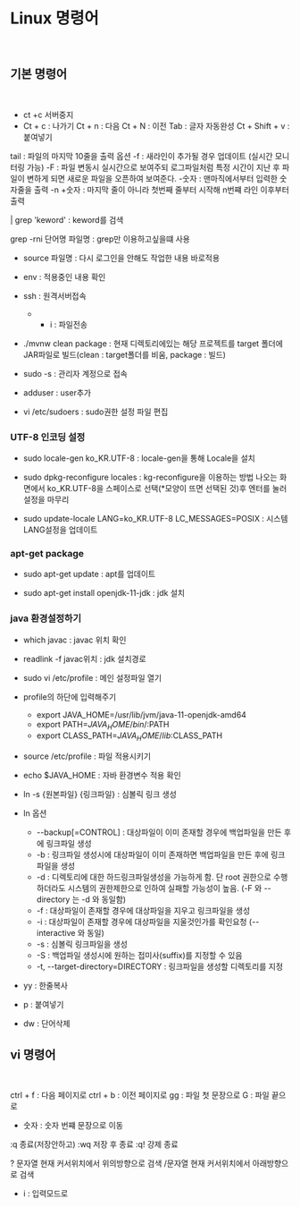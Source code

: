 # Linux 명령어
<br/>

## 기본 명령어
<br/>

+ ct +c 서버중지
+ Ct + c : 나가기
Ct + n : 다음
Ct + N : 이전
Tab : 글자 자동완성
Ct + Shift + v : 붙여넣기

tail : 파일의 마지막 10줄을 출력
옵션 
-f : 새라인이 추가될 경우 업데이트 (실시간 모니터링 가능)
-F : 파일 변동시 실시간으로 보여주되 로그파일처럼 특정 시간이 지난 후 파일이 변하게 되면 새로운 파일을 오픈하여 보여준다.
-숫자 : 맨마직에서부터 입력한 숫자줄을 출력
-n +숫자 : 마지막 줄이 아니라 첫번째 줄부터 시작해 n번쨰 라인 이후부터 출력

| grep 'keword' : keword를 검색


grep -rni 단어명 파일명 : grep만 이용하고싶을떄 사용

+ source 파일명 : 다시 로그인을 안해도 작업한 내용 바로적용

+ env : 적용중인 내용 확인

+ ssh : 원격서버접속
  + - i : 파일전송 

+ ./mvnw clean package : 현재 디렉토리에있는 해당 프로젝트를 target 폴더에 JAR파일로 빌드(clean : target폴더를 비움, package : 빌드)

+ sudo -s : 관리자 계정으로 접속

+ adduser : user추가

+ vi /etc/sudoers : sudo권한 설정 파일 편집

### UTF-8 인코딩 설정

+ sudo locale-gen ko_KR.UTF-8 : locale-gen을 통해 Locale을 설치

+ sudo dpkg-reconfigure locales : kg-reconfigure을 이용하는 방법 나오는 화면에서 ko_KR.UTF-8을 스페이스로 선택(*모양이 뜨면 선택된 것)후 엔터를 눌러 설정을 마무리

+ sudo update-locale LANG=ko_KR.UTF-8 LC_MESSAGES=POSIX :  시스템 LANG설정을 업데이트

### apt-get package

+ sudo apt-get update : apt를 업데이트

+ sudo apt-get install openjdk-11-jdk : jdk 설치


### java 환경설정하기

+ which javac : javac 위치 확인
+ readlink -f javac위치 : jdk 설치경로

+ sudo vi /etc/profile : 메인 설정파일 열기

+ profile의 하단에 입력해주기
  + export JAVA_HOME=/usr/lib/jvm/java-11-openjdk-amd64
  + export PATH=$JAVA_HOME/bin/:$PATH
  + export CLASS_PATH=$JAVA_HOME/lib:$CLASS_PATH

+ source /etc/profile : 파일 적용시키기

+ echo $JAVA_HOME : 자바 환경변수 적용 확인


+ ln -s {원본파일} {링크파일} : 심볼릭 링크 생성
+ ln 옵션
  + --backup[=CONTROL] : 대상파일이 이미 존재할 경우에 백업파일을 만든 후에 링크파일 생성
  + -b : 링크파일 생성시에 대상파일이 이미 존재하면 백업파일을 만든 후에 링크파일을 생성
  + -d : 디렉토리에 대한 하드링크파일생성을 가능하게 함. 단 root 권한으로 수행하더라도 시스템의 권한제한으로 인하여 실패할 가능성이 높음. (-F 와 --directory 는 -d 와 동일함)
  + -f : 대상파일이 존재할 경우에 대상파일을 지우고 링크파일을 생성
  + -i : 대상파일이 존재할 경우에 대상파일을 지울것인가를 확인요청 (--interactive 와 동일)
  + -s : 심볼릭 링크파일을 생성
  + -S : 백업파일 생성시에 원하는 접미사(suffix)를 지정할 수 있음
  + -t, --target-directory=DIRECTORY : 링크파일을 생성할 디렉토리를 지정


+ yy : 한줄복사
+ p : 붙여넣기
+ dw : 단어삭제

## vi 명령어
<br/>

ctrl + f : 다음 페이지로
ctrl + b : 이전 페이지로
gg : 파일 첫 문장으로
G : 파일 끝으로
- 숫자 : 숫자 번쨰 문장으로 이동

:q 종료(저장안하고)
:wq 저장 후 종료
:q! 강제 종료

? 문자열  현재 커서위치에서 위의방향으로 검색 
/문자열   현재 커서위치에서 아래방향으로 검색 

+ i : 입력모드로 
